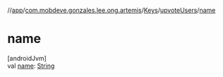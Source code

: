 //[app](../../../../index.md)/[com.mobdeve.gonzales.lee.ong.artemis](../../index.md)/[Keys](../index.md)/[upvoteUsers](index.md)/[name](name.md)

# name

[androidJvm]\
val [name](name.md): [String](https://kotlinlang.org/api/latest/jvm/stdlib/kotlin/-string/index.html)

